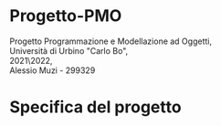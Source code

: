 # Progetto-PMO
Progetto Programmazione e Modellazione ad Oggetti,   
Università di Urbino "Carlo Bo",   
2021\2022,   
Alessio Muzi - 299329

# Specifica del progetto
